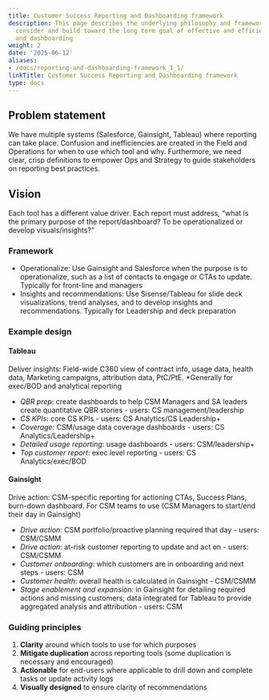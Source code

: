 ```yaml
---
title: Customer Success Reporting and Dashboarding framework
description: This page describes the underlying philosophy and framework for how to
  consider and build toward the long term goal of effective and efficient reporting
  and dashboarding
weight: 2
date: '2025-06-12'
aliases:
- /docs/reporting-and-dashboarding-framework_1_1/
linkTitle: Customer Success Reporting and Dashboarding framework
type: docs
---
```


## Problem statement

We have multiple systems (Salesforce, Gainsight, Tableau) where reporting can take place. Confusion and inefficiencies are created in the Field and Operations for when to use which tool and why. Furthermore, we need clear, crisp definitions to empower Ops and Strategy to guide stakeholders on reporting best practices.

## Vision

Each tool has a different value driver. Each report must address, “what is the primary purpose of the report/dashboard? To be operationalized or develop visuals/insights?”

### Framework

- Operationalize: Use Gainsight and Salesforce when the purpose is to operationalize, such as a list of contacts to engage or CTAs to update. Typically for front-line and managers
- Insights and recommendations: Use Sisense/Tableau for slide deck visualizations, trend analyses, and to develop insights and recommendations. Typically for Leadership and deck preparation

### Example design

#### Tableau

Deliver insights: Field-wide C360 view of contract info, usage data, health data, Marketing campaigns, attribution data, PtC/PtE. *Generally for exec/BOD and analytical reporting

- *QBR prep*: create dashboards to help CSM Managers and SA leaders create quantitative QBR stories - users: CS management/leadership
- *CS KPIs*: core CS KPIs - users: CS Analytics/CS Leadership+
- *Coverage*: CSM/usage data coverage dashboards - users: CS Analytics/Leadership+
- *Detailed usage reporting*: usage dashboards - users: CSM/leadership+
- *Top customer report*: exec level reporting - users: CS Analytics/exec/BOD

#### Gainsight

Drive action: CSM-specific reporting for actioning CTAs, Success Plans, burn-down dashboard. For CSM teams to use (CSM Managers to start/end their day in Gainsight)

- *Drive action*: CSM portfolio/proactive planning required that day - users: CSM/CSMM
- *Drive action*: at-risk customer reporting to update and act on - users: CSM/CSMM
- *Customer onboarding*: which customers are in onboarding and next steps - users: CSM
- *Customer health*: overall health is calculated in Gainsight - CSM/CSMM
- *Stage enablement and expansion*: in Gainsight for detailing required actions and missing customers; data integrated for Tableau to provide aggregated analysis and attribution - users: CSM

### Guiding principles

1. **Clarity** around which tools to use for which purposes
1. **Mitigate duplication** across reporting tools (some duplication is necessary and encouraged)
1. **Actionable** for end-users where applicable to drill down and complete tasks or update activity logs
1. **Visually designed** to ensure clarity of recommendations
